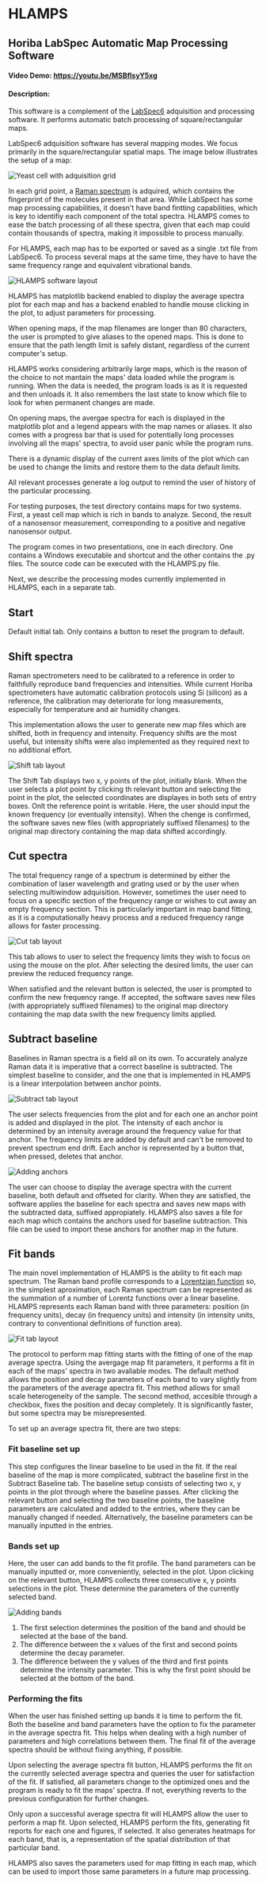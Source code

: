 # HLAMPS
## Horiba LabSpec Automatic Map Processing Software

#### Video Demo:  https://youtu.be/MSBflsyY5xg
#### Description:

This software is a complement of the [LabSpec6](https://www.horiba.com/aut/products/detail/action/show/Product/labspec-6-spectroscopy-suite-software-1843/ "Horiba LabSpec6 Spectroscopy Suite") adquisition and processing software. It performs automatic batch processing of square/rectangular maps.

LabSpec6 adquisition software has several mapping modes. We focus primarily in the square/rectangular spatial maps. The image below illustrates the setup of a map:

![Yeast cell with adquisition grid](./Source/images/cellgrid.png)

In each grid point, a [Raman spectrum](https://en.wikipedia.org/wiki/Raman_spectroscopy "Wikipedia article") is adquired, which contains the fingerprint of the molecules present in that area. While LabSpect has some map processing capabilities, it doesn't have band fintting capabilities, which is key to identifiy each component of the total spectra. HLAMPS comes to ease the batch processing of all these spectra, given that each map could contain thousands of spectra, making it impossible to process manually.

For HLAMPS, each map has to be exported or saved as a single .txt file from LabSpec6. To process several maps at the same time, they have to have the same frequency range and equivalent vibrational bands.

![HLAMPS software layout](./Source/images/HLAMPS.png)

HLAMPS has matplotlib backend enabled to display the average spectra plot for each map and has a backend enabled to handle mouse clicking in the plot, to adjust parameters for processing.

When opening maps, if the map filenames are longer than 80 characters, the user is prompted to give aliases to the opened maps. This is done to ensure that the path length limit is safely distant, regardless of the current computer's setup.

HLAMPS works considering arbitrarily large maps, which is the reason of the choice to not mantain the maps' data loaded while the program is running. When the data is needed, the program loads is as it is requested and then unloads it. It also remembers the last state to know which file to look for when permanent changes are made.

On opening maps, the avergae spectra for each is displayed in the matplotlib plot and a legend appears with the map names or aliases. It also comes with a progress bar that is used for potentially long processes involving all the maps' spectra, to avoid user panic while the program runs.

There is a dynamic display of the current axes limits of the plot which can be used to change the limits and restore them to the data default limits.

All relevant processes generate a log output to remind the user of history of the particular processing.

For testing purposes, the test directory contains maps for two systems. First, a yeast cell map which is rich in bands to analyze. Second, the result of a nanosensor measurement, corresponding to a positive and negative nanosensor output.

The program comes in two presentations, one in each directory. One contains a Windows executable and shortcut and the other contains the .py files. The source code can be executed with the HLAMPS.py file.

Next, we describe the processing modes currently implemented in HLAMPS, each in a separate tab.

## **Start**

Default initial tab. Only contains a button to reset the program to default.

## **Shift spectra**

Raman spectrometers need to be calibrated to a reference in order to faithfully reproduce band frequencies and intensities. While current Horiba spectrometers have automatic calibration protocols using Si (silicon) as a reference, the calibration may deteriorate for long measurements, especially for temperature and air humidity changes.

This implementation allows the user to generate new map files which are shifted, both in frequency and intensity. Frequency shifts are the most useful, but intensity shifts were also implemented as they required next to no additional effort.

![Shift tab layout](./Source/images/shift.png)

The Shift Tab displays two x, y points of the plot, initially blank. When the user selects a plot point by clicking th relevant button and selecting the point in the plot, the selected coordinates are displayes in both sets of entry boxes. Onlt the reference point is writable. Here, the user should input the known frequency (or eventually intensity). When the chenge is confirmed, the software saves new files (with appropriately suffixed filenames) to the original map directory containing the map data shifted accordingly.

## **Cut spectra**

The total frequency range of a spectrum is determined by either the combination of laser wavelength and grating used or by the user when selecting multiwindow adquisition. However, sometimes the user need to focus on a specific section of the frequency range or wishes to cut away an empty frequency section. This is particularly important in map band fitting, as it is a computationally heavy process and a reduced frequency range allows for faster processing.

![Cut tab layout](./Source/images/cut.png)

This tab allows to user to select the frequency limits they wish to focus on using the mouse on the plot. After selecting the desired limits, the user can preview the reduced frequency range.

When satisfied and the relevant button is selected, the user is prompted to confirm the new frequency range. If accepted, the software saves new files (with appropriately suffixed filenames) to the original map directory containing the map data swith the new frequency limits applied.

## **Subtract baseline**

Baselines in Raman spectra is a field all on its own. To accurately analyze Raman data it is imperative that a correct baseline is subtracted. The simplest baseline to consider, and the one that is implemented in HLAMPS is a linear interpolation between anchor points.

![Subtract tab layout](./Source/images/sub_empty.png)

The user selects frequencies from the plot and for each one an anchor point is added and displayed in the plot. The intensity of each anchor is determined by an intensity average around the frequency value for that anchor. The frequency limits are added by default and can't be removed to prevent spectrum end drift. Each anchor is represented by a button that, when pressed, deletes that anchor.

![Adding anchors](./Source/images/sub_full.png)

The user can choose to display the average spectra with the current baseline, both default and offseted for clarity. When they are satisfied, the software applies the baseline for each spectra and saves new maps with the subtracted data, suffixed appropiately.
HLAMPS also saves a file for each map which contains the anchors used for baseline subtraction. This file can be used to import these anchors for another map in the future.

## **Fit bands**

The main novel implementation of HLAMPS is the ability to fit each map spectrum. The Raman band profile corresponds to a [Lorentzian function](https://mathworld.wolfram.com/LorentzianFunction.html "Wolfram Lorentz function") so, in the simplest aproximation, each Raman spectrum can be represented as the summation of a number of Lorentz functions over a linear baseline. HLAMPS represents each Raman band with three parameters: position (in frequency units), decay (in frequency units) and intensity (in intensity units, contrary to conventional definitions of function area).

![Fit tab layout](./Source/images/fit_empty.png)

The protocol to perform map fitting starts with the fitting of one of the map average spectra. Using the avergage map fit parameters, it performs a fit in each of the maps' spectra in two avaliable modes. 
The default method allows the position and decay parameters of each band to vary slightly from the parameters of the average apectra fit. This method allows for small scale heterogeneity of the sample.
The second method, accesible through a checkbox, fixes the position and decay completely. It is significantly faster, but some spectra may be misrepresented.

To set up an average spectra fit, there are two steps:

### **Fit baseline set up**

This step configures the linear baseline to be used in the fit. If the real baseline of the map is more complicated, subtract the baseline first in the Subtract Baseline tab. The baseline setup consists of selecting two x, y points in the plot through where the baseline passes. After clicking the relevant button and selecting the two baseline points, the baseline parameters are calculated and added to the entries, where they can be manually changed if needed. 
Alternatively, the baseline parameters can be manually inputted in the entries.

### **Bands set up**

Here, the user can add bands to the fit profile. The band parameters can be manually inputted or, more conveniently, selected in the plot. Upon clicking on the relevant button, HLAMPS collects three consecutive x, y points selections in the plot. These determine the parameters of the currently selected band. 

![Adding bands](./Source/images/fit_full.png)

1. The first selection determines the position of the band and should be selected at the base of the band.
2. The difference between the x values of the first and second points determine the decay parameter. 
3. The difference between the y values of the third and first points determine the intensity parameter. This is why the first point should be selected at the bottom of the band.

### **Performing the fits**

When the user has finished setting up bands it is time to perform the fit. Both the baseline and band parameters have the option to fix the parameter in the average spectra fit. This helps when dealing with a high number of parameters and high correlations between them. The final fit of the average spectra should be without fixing anything, if possible.

Upon selecting the average spectra fit button, HLAMPS performs the fit on the currently selected average spectra and queries the user for satisfaction of the fit. If satisfied, all parameters change to the optimized ones and the program is ready to fit the maps' spectra. If not, everything reverts to the previous configuration for further changes.

Only upon a successful average spectra fit will HLAMPS allow the user to perform a map fit. Upon selected, HLAMPS perform the fits, generating fit reports for each one and figures, if selected. It also generates heatmaps for each band, that is, a representation of the spatial distribution of that particular band.

HLAMPS also saves the parameters used for map fitting in each map, which can be used to import those same parameters in a future map processing.
